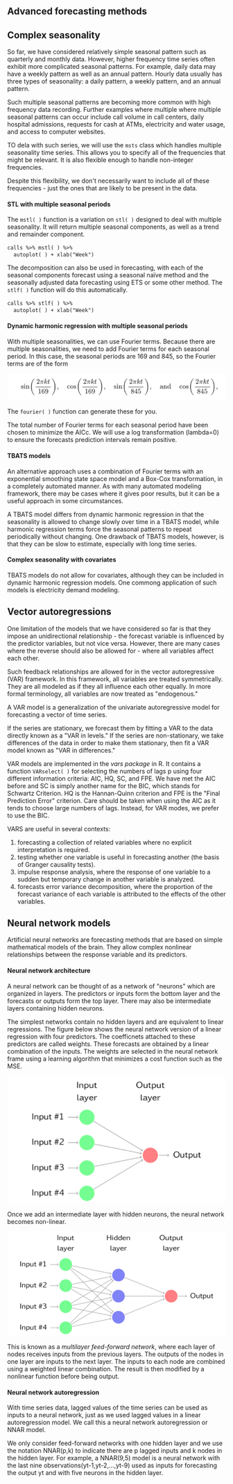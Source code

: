 ## Advanced forecasting methods

## Complex seasonality
So far, we have considered relatively simple seasonal pattern such as quarterly and monthly data. However, higher frequency time series often exhibit more
complicated seasonal patterns. For example, daily data may have a weekly pattern as well as an annual pattern. Hourly data usually has three types of seasonality:
a daily pattern, a weekly pattern, and an annual pattern.

Such multiple seasonal patterns are becoming more common with high frequency data recording. Further examples where multiple where multiple seasonal patterns can
occur include call volume in call centers, daily hospital admissions, requests for cash at ATMs, electricity and water usage, and access to computer websites.

TO dela with such series, we will use the ```msts``` class which handles multiple seasonality time series. This allows you to specify all of the frequencies that
might be relevant. It is also flexible enough to handle non-integer frequencies.

Despite this flexibility, we don't necessarily want to include all of these frequencies - just the ones that are likely to be present in the data.
#### STL with multiple seasonal periods
The ```mstl( )``` function is a variation on ```stl( )``` designed to deal with multiple seasonality. It will return multiple seasonal components, as well as a trend
and remainder component.
```
calls %>% mstl( ) %>%
  autoplot( ) + xlab("Week")
```
The decomposition can also be used in forecasting, with each of the seasonal components forecast using a seasonal naïve method and the seasonally adjusted data
forecasting using ETS or some other method. The ```stlf( )``` function will do this automatically.
```
calls %>% stlf( ) %>%
  autoplot( ) + xlab("Week")
```
#### Dynamic harmonic regression with multiple seasonal periods
With multiple seasonalities, we can use Fourier terms. Because there are multiple seasonalities, we need to add Fourier terms for each seasonal period. In this case,
the seasonal periods are 169 and 845, so the Fourier terms are of the form

![equation](https://github.com/gpadolina/TimeSeries-notes/blob/master/TimeSeries/Equations/Fourier%20terms.png)

The ```fourier( )``` function can generate these for you.

The total number of Fourier terms for each seasonal period have been chosen to minimize the AICc. We will use a log transformation (lambda=0) to ensure the forecasts
prediction intervals remain positive.

#### TBATS models
An alternative approach uses a combination of Fourier terms with an exponential smoothing state space model and a Box-Cox transformation, in a completely automated
manner. As with many automated modeling framework, there may be cases where it gives poor results, but it can be a useful approach in some circumstances.

A TBATS model differs from dynamic harmonic regression in that the seasonality is allowed to change slowly over time in a TBATS model, while harmonic regression
terms force the seasonal patterns to repeat periodically without changing. One drawback of TBATS models, however, is that they can be slow to estimate, especially
with long time series.
#### Complex seasonality with covariates
TBATS models do not allow for covariates, although they can be included in dynamic harmonic regression models. One commong application of such models is electricity
demand modeling.
## Vector autoregressions
One limitation of the models that we have considered so far is that they impose an unidirectional relationship - the forecast variable is influenced by the predictor
variables, but not vice versa. However, there are many cases where the reverse should also be allowed for - where all variables affect each other.

Such feedback relationships are allowed for in the vector autoregressive (VAR) framework. In this framework, all variables are treated symmetrically. They are all
modeled as if they all influence each other equally. In more formal terminology, all variables are now treated as "endogenous."

A VAR model is a generalization of the univariate autoregressive model for forecasting a vector of time series.

If the series are stationary, we forecast them by fitting a VAR to the data directly known as a "VAR in levels." If the series are non-stationary, we take differences
of the data in order to make them stationary, then fit a VAR model known as "VAR in differences."

VAR models are implemented in the *vars package* in R. It contains a function ```VARselect( )``` for selecting the numbers of lags p using four different information
criteria: AIC, HQ, SC, and FPE. We have met the AIC before and SC is simply another name for the BIC, which stands for Schwartz Criterion. HQ is the Hannan-Quinn
criterion and FPE is the "Final Prediction Error" criterion. Care should be taken when using the AIC as it tends to choose large numbers of lags. Instead, for
VAR modes, we prefer to use the BIC.

VARS are useful in several contexts:
1. forecasting a collection of related variables where no explicit interpretation is required.
2. testing whether one variable is useful in forecasting another (the basis of Granger causality tests).
3. impulse response analysis, where the response of one variable to a sudden but temporary change in another variable is analyzed.
4. forecasts error variance decomposition, where the proportion of the forecast variance of each variable is attributed to the effects of the other variables.
## Neural network models
Artificial neural networks are forecasting methods that are based on simple mathematical models of the brain. They allow complex nonlinear relationships between the
response variable and its predictors.
#### Neural network architecture
A neural network can be thought of as a network of "neurons" which are organized in layers. The predictors or inputs form the bottom layer and the forecasts or
outputs form the top layer. There may also be intermediate layers containing hidden neurons.

The simplest networks contain no hidden layers and are equivalent to linear regressions. The figure below shows the neural network version of a linear regression
with four predictors. The coefficnets attached to these predictors are called weights. These forecasts are obtained by a linear combination of the inputs. The
weights are selected in the neural network frame using a learning algorithm that minimizes a cost function such as the MSE.

![equation](https://github.com/gpadolina/TimeSeries-notes/blob/master/TimeSeries/Equations/Simple%20neural%20network%20equivalent%20to%20linear%20regression.png)

Once we add an intermediate layer with hidden neurons, the neural network becomes non-linear.

![equation](https://github.com/gpadolina/TimeSeries-notes/blob/master/TimeSeries/Equations/Neural%20network%20with%20four%20inputs%20and%20one%20hidden%20layer%20with%20three%20hidden%20neurons.png)

This is known as a *multilayer feed-forward network*, where each layer of nodes receives inputs from the previous layers. The outputs of the nodes in one layer
are inputs to the next layer. The inputs to each node are combined using a weighted linear combination. The result is then modified by a nonlinear function
before being output.

#### Neural network autoregression
With time series data, lagged values of the time series can be used as inputs to a neural network, just as we used lagged values in a linear autoregression model.
We call this a neural network autoregression or NNAR model.

We only consider feed-forward networks with one hidden layer and we use the notation NNAR(p,k) to indicate there are p lagged inputs and k nodes in the hidden layer.
For example, a NNAR(9,5) model is a neural network with the last nine observations(yt-1,yt-2,...,yt-9) used as inputs for forecasting the output yt and with five
neurons in the hidden layer.
